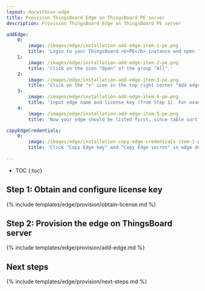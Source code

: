 ```yaml
---
layout: docwithnav-edge
title: Provision ThingsBoard Edge on ThingsBoard PE server
description: Provision ThingsBoard Edge on ThingsBoard PE server

addEdge:
    0:
        image: /images/edge/installation-add-edge-item-1-pe.png
        title: 'Login to your ThingsBoard <b>PE</b> instance and open "Edge groups" page.'
    1:
        image: /images/edge/installation-add-edge-item-2-pe.png
        title: 'Click on the icon "Open" of the group "All".'
    2:
        image: /images/edge/installation-add-edge-item-3-pe.png  
        title: 'Click on the "+" icon in the top right corner "Add edge".'
    3:
        image: /images/edge/installation-add-edge-item-4-pe.png
        title: 'Input edge name and license key (from Step 1). For example, "My New Edge" and "Bsn3L4B089aXXZEiwf2glid". Additionally, please update cloud endpoint if required - this URL should be accessible by the edge. If edge is running in a docker container "localhost" is always <b>wrong</b>. It must be IP address of the machine where ThingsBoard <b>PE</b> is running and accessible by the edge container. If you are using ThingsBoard <b>Cloud</b> server to evaluate edge please set it as <b>https://thingsboard.cloud</b>. Click "Add" to add the edge.'
    4:
        image: /images/edge/installation-add-edge-item-5-pe.png
        title: 'Now your edge should be listed first, since table sort edges using created time by default.'

copyEdgeCredentials:
    0:
        image: /images/edge/installation-copy-edge-credentials-item-1-pe.png
        title: 'Click "Copy Edge key" and "Copy Edge secret" in edge details to copy your edge credentials to the clipboard and store them to some place, these values will be used in further steps.'
    
---
```


* TOC
{:toc}

## Step 1: Obtain and configure license key

{% include templates/edge/provision/obtain-license.md %}

## Step 2: Provision the edge on ThingsBoard server

{% include templates/edge/provision/add-edge.md %}

## Next steps

{% include templates/edge/provision/next-steps.md %}